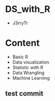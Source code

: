# DS_with_R
* J3rryTr

# Content
* Basic R
* Data visualization
* Statistic with R
* Data Wrangling
* Machine Learning


## test commit